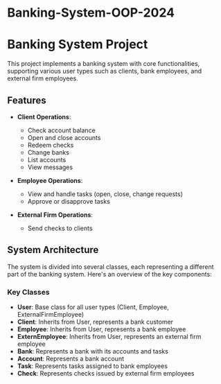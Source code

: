 # Banking-System-OOP-2024

# Banking System Project

This project implements a banking system with core functionalities, supporting various user types such as clients, bank employees, and external firm employees.

## Features

- **Client Operations**: 
  - Check account balance
  - Open and close accounts
  - Redeem checks
  - Change banks
  - List accounts
  - View messages

- **Employee Operations**: 
  - View and handle tasks (open, close, change requests)
  - Approve or disapprove tasks

- **External Firm Operations**: 
  - Send checks to clients

## System Architecture

The system is divided into several classes, each representing a different part of the banking system. Here's an overview of the key components:

### Key Classes

- **User**: Base class for all user types (Client, Employee, ExternalFirmEmployee)
- **Client**: Inherits from User, represents a bank customer
- **Employee**: Inherits from User, represents a bank employee
- **ExternEmployee**: Inherits from User, represents an external firm employee
- **Bank**: Represents a bank with its accounts and tasks
- **Account**: Represents a bank account
- **Task**: Represents tasks assigned to bank employees
- **Check**: Represents checks issued by external firm employees
